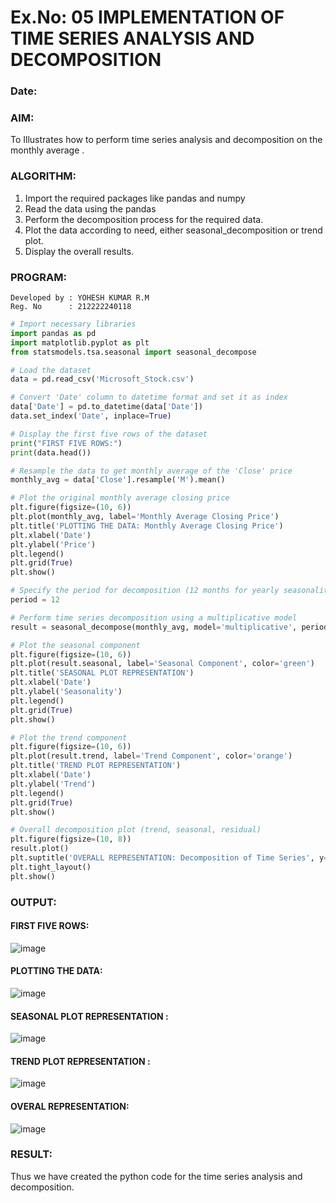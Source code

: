 # Ex.No: 05  IMPLEMENTATION OF TIME SERIES ANALYSIS AND DECOMPOSITION
### Date: 


### AIM:
To Illustrates how to perform time series analysis and decomposition on the monthly average .

### ALGORITHM:
1. Import the required packages like pandas and numpy
2. Read the data using the pandas
3. Perform the decomposition process for the required data.
4. Plot the data according to need, either seasonal_decomposition or trend plot.
5. Display the overall results.

### PROGRAM:
```
Developed by : YOHESH KUMAR R.M
Reg. No      : 212222240118 
```
``` python
# Import necessary libraries
import pandas as pd
import matplotlib.pyplot as plt
from statsmodels.tsa.seasonal import seasonal_decompose

# Load the dataset
data = pd.read_csv('Microsoft_Stock.csv')

# Convert 'Date' column to datetime format and set it as index
data['Date'] = pd.to_datetime(data['Date'])
data.set_index('Date', inplace=True)

# Display the first five rows of the dataset
print("FIRST FIVE ROWS:")
print(data.head())

# Resample the data to get monthly average of the 'Close' price
monthly_avg = data['Close'].resample('M').mean()

# Plot the original monthly average closing price
plt.figure(figsize=(10, 6))
plt.plot(monthly_avg, label='Monthly Average Closing Price')
plt.title('PLOTTING THE DATA: Monthly Average Closing Price')
plt.xlabel('Date')
plt.ylabel('Price')
plt.legend()
plt.grid(True)
plt.show()

# Specify the period for decomposition (12 months for yearly seasonality)
period = 12

# Perform time series decomposition using a multiplicative model
result = seasonal_decompose(monthly_avg, model='multiplicative', period=period)

# Plot the seasonal component
plt.figure(figsize=(10, 6))
plt.plot(result.seasonal, label='Seasonal Component', color='green')
plt.title('SEASONAL PLOT REPRESENTATION')
plt.xlabel('Date')
plt.ylabel('Seasonality')
plt.legend()
plt.grid(True)
plt.show()

# Plot the trend component
plt.figure(figsize=(10, 6))
plt.plot(result.trend, label='Trend Component', color='orange')
plt.title('TREND PLOT REPRESENTATION')
plt.xlabel('Date')
plt.ylabel('Trend')
plt.legend()
plt.grid(True)
plt.show()

# Overall decomposition plot (trend, seasonal, residual)
plt.figure(figsize=(10, 8))
result.plot()
plt.suptitle('OVERALL REPRESENTATION: Decomposition of Time Series', y=1.02)
plt.tight_layout()
plt.show()

```
### OUTPUT:

#### FIRST FIVE ROWS:
![image](https://github.com/user-attachments/assets/a4f008fc-2e97-48f1-a412-93f513012d82)

#### PLOTTING THE DATA:
![image](https://github.com/user-attachments/assets/4a94d994-c9bd-452c-9ef1-34bf8efab557)

#### SEASONAL PLOT REPRESENTATION :
![image](https://github.com/user-attachments/assets/ac4230f9-ffa7-4dda-a6f7-e6e352d0af5d)

#### TREND PLOT REPRESENTATION :
![image](https://github.com/user-attachments/assets/536afa30-f7c5-43d8-99b8-bf64637e5687)

#### OVERAL REPRESENTATION:
![image](https://github.com/user-attachments/assets/2a456b7a-efac-4df2-bfe6-a14792497bfd)

### RESULT:
Thus we have created the python code for the time series analysis and decomposition.
